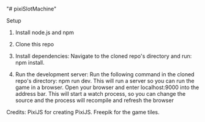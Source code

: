 "# pixiSlotMachine" 
 
 Setup
1. Install node.js and npm

2. Clone this repo

3. Install dependencies:
Navigate to the cloned repo's directory and run: npm install.

4. Run the development server:
Run the following command in the cloned repo's directory: npm run dev. This will run a server so you can run the game in a browser. Open your browser and enter localhost:9000 into the address bar. This will start a watch process, so you can change the source and the process will recompile and refresh the browser

Credits:
PixiJS for creating PixiJS.
Freepik for the game tiles.